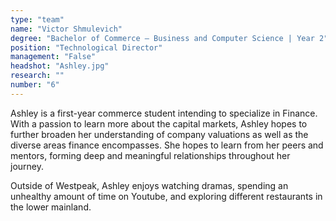 ```yaml
---
type: "team"
name: "Victor Shmulevich"
degree: "Bachelor of Commerce – Business and Computer Science | Year 2"
position: "Technological Director"
management: "False"
headshot: "Ashley.jpg"
research: ""
number: "6"
---
```


Ashley is a first-year commerce student intending to specialize in Finance. With a passion to learn more about the capital markets, Ashley hopes to further broaden her understanding of company valuations as well as the diverse areas finance encompasses. She hopes to learn from her peers and mentors, forming deep and meaningful relationships throughout her journey.

Outside of Westpeak, Ashley enjoys watching dramas, spending an unhealthy amount of time on Youtube, and exploring different restaurants in the lower mainland.
